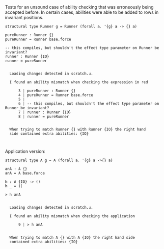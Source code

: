 Tests for an unsound case of ability checking that was erroneously being
accepted before. In certain cases, abilities were able to be added to rows in
invariant positions.

```unison
structural type Runner g = Runner (forall a. '{g} a -> {} a)

pureRunner : Runner {}
pureRunner = Runner base.force

-- this compiles, but shouldn't the effect type parameter on Runner be invariant?
runner : Runner {IO}
runner = pureRunner
```

```ucm

  Loading changes detected in scratch.u.

  I found an ability mismatch when checking the expression in red
  
      3 | pureRunner : Runner {}
      4 | pureRunner = Runner base.force
      5 | 
      6 | -- this compiles, but shouldn't the effect type parameter on Runner be invariant?
      7 | runner : Runner {IO}
      8 | runner = pureRunner
  
  
  When trying to match Runner {} with Runner {IO} the right hand
  side contained extra abilities: {IO}
  
  

```
Application version:

```unison
structural type A g = A (forall a. '{g} a ->{} a)

anA : A {}
anA = A base.force

h : A {IO} -> ()
h _ = ()

> h anA
```

```ucm

  Loading changes detected in scratch.u.

  I found an ability mismatch when checking the application
  
      9 | > h anA
  
  
  When trying to match A {} with A {IO} the right hand side
  contained extra abilities: {IO}
  
  

```
